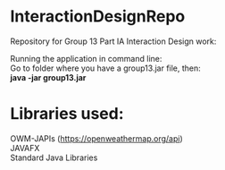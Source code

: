 # InteractionDesignRepo
Repository for Group 13 Part IA Interaction Design work:</br>

Running the application in command line:</br>
Go to folder where you have a group13.jar file, then:</br>
**java -jar group13.jar**

# Libraries used:
OWM-JAPIs (https://openweathermap.org/api)</br>
JAVAFX</br>
Standard Java Libraries</br>

